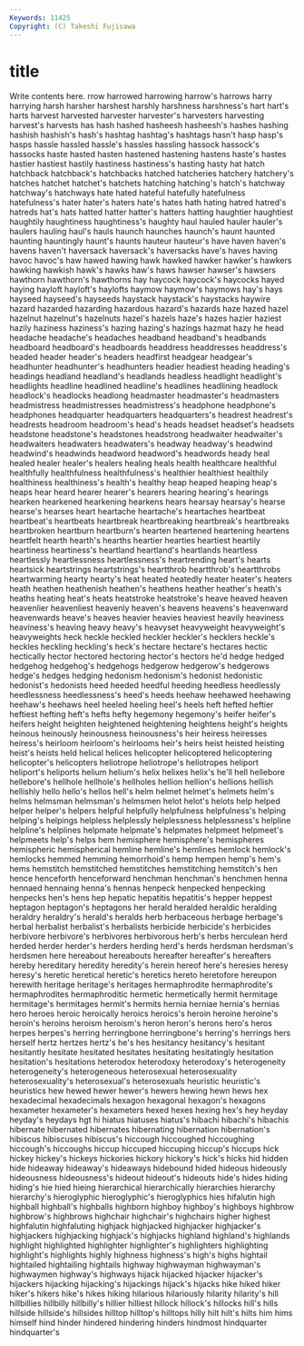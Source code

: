 ```yaml
---
Keywords: 11425 
Copyright: (C) Takeshi Fujisawa
---
```


# title

Write contents here.
rrow harrowed harrowing harrow's
harrows harry harrying harsh harsher harshest harshly harshness harshness's hart
hart's harts harvest harvested harvester harvester's harvesters harvesting harvest's harvests
has hash hashed hasheesh hasheesh's hashes hashing hashish hashish's hash's
hashtag hashtag's hashtags hasn't hasp hasp's hasps hassle hassled hassle's
hassles hassling hassock hassock's hassocks haste hasted hasten hastened hastening
hastens haste's hastes hastier hastiest hastily hastiness hastiness's hasting hasty
hat hatch hatchback hatchback's hatchbacks hatched hatcheries hatchery hatchery's hatches
hatchet hatchet's hatchets hatching hatching's hatch's hatchway hatchway's hatchways hate
hated hateful hatefully hatefulness hatefulness's hater hater's haters hate's hates
hath hating hatred hatred's hatreds hat's hats hatted hatter hatter's
hatters hatting haughtier haughtiest haughtily haughtiness haughtiness's haughty haul hauled
hauler hauler's haulers hauling haul's hauls haunch haunches haunch's haunt
haunted haunting hauntingly haunt's haunts hauteur hauteur's have haven haven's
havens haven't haversack haversack's haversacks have's haves having havoc havoc's
haw hawed hawing hawk hawked hawker hawker's hawkers hawking hawkish
hawk's hawks haw's haws hawser hawser's hawsers hawthorn hawthorn's hawthorns
hay haycock haycock's haycocks hayed haying hayloft hayloft's haylofts haymow
haymow's haymows hay's hays hayseed hayseed's hayseeds haystack haystack's haystacks
haywire hazard hazarded hazarding hazardous hazard's hazards haze hazed hazel
hazelnut hazelnut's hazelnuts hazel's hazels haze's hazes hazier haziest hazily
haziness haziness's hazing hazing's hazings hazmat hazy he head headache
headache's headaches headband headband's headbands headboard headboard's headboards headdress headdresses
headdress's headed header header's headers headfirst headgear headgear's headhunter headhunter's
headhunters headier headiest heading heading's headings headland headland's headlands headless
headlight headlight's headlights headline headlined headline's headlines headlining headlock headlock's
headlocks headlong headmaster headmaster's headmasters headmistress headmistresses headmistress's headphone headphone's
headphones headquarter headquarters headquarters's headrest headrest's headrests headroom headroom's head's
heads headset headset's headsets headstone headstone's headstones headstrong headwaiter headwaiter's
headwaiters headwaters headwaters's headway headway's headwind headwind's headwinds headword headword's
headwords heady heal healed healer healer's healers healing heals health
healthcare healthful healthfully healthfulness healthfulness's healthier healthiest healthily healthiness healthiness's
health's healthy heap heaped heaping heap's heaps hear heard hearer
hearer's hearers hearing hearing's hearings hearken hearkened hearkening hearkens hears
hearsay hearsay's hearse hearse's hearses heart heartache heartache's heartaches heartbeat
heartbeat's heartbeats heartbreak heartbreaking heartbreak's heartbreaks heartbroken heartburn heartburn's hearten
heartened heartening heartens heartfelt hearth hearth's hearths heartier hearties heartiest
heartily heartiness heartiness's heartland heartland's heartlands heartless heartlessly heartlessness heartlessness's
heartrending heart's hearts heartsick heartstrings heartstrings's heartthrob heartthrob's heartthrobs heartwarming
hearty hearty's heat heated heatedly heater heater's heaters heath heathen
heathenish heathen's heathens heather heather's heath's heaths heating heat's heats
heatstroke heatstroke's heave heaved heaven heavenlier heavenliest heavenly heaven's heavens
heavens's heavenward heavenwards heave's heaves heavier heavies heaviest heavily heaviness
heaviness's heaving heavy heavy's heavyset heavyweight heavyweight's heavyweights heck heckle
heckled heckler heckler's hecklers heckle's heckles heckling heckling's heck's hectare
hectare's hectares hectic hectically hector hectored hectoring hector's hectors he'd
hedge hedged hedgehog hedgehog's hedgehogs hedgerow hedgerow's hedgerows hedge's hedges
hedging hedonism hedonism's hedonist hedonistic hedonist's hedonists heed heeded heedful
heeding heedless heedlessly heedlessness heedlessness's heed's heeds heehaw heehawed heehawing
heehaw's heehaws heel heeled heeling heel's heels heft hefted heftier
heftiest hefting heft's hefts hefty hegemony hegemony's heifer heifer's heifers
height heighten heightened heightening heightens height's heights heinous heinously heinousness
heinousness's heir heiress heiresses heiress's heirloom heirloom's heirlooms heir's heirs
heist heisted heisting heist's heists held helical helices helicopter helicoptered
helicoptering helicopter's helicopters heliotrope heliotrope's heliotropes heliport heliport's heliports helium
helium's helix helixes helix's he'll hell hellebore hellebore's hellhole hellhole's
hellholes hellion hellion's hellions hellish hellishly hello hello's hellos hell's
helm helmet helmet's helmets helm's helms helmsman helmsman's helmsmen helot
helot's helots help helped helper helper's helpers helpful helpfully helpfulness
helpfulness's helping helping's helpings helpless helplessly helplessness helplessness's helpline helpline's
helplines helpmate helpmate's helpmates helpmeet helpmeet's helpmeets help's helps hem
hemisphere hemisphere's hemispheres hemispheric hemispherical hemline hemline's hemlines hemlock hemlock's
hemlocks hemmed hemming hemorrhoid's hemp hempen hemp's hem's hems hemstitch
hemstitched hemstitches hemstitching hemstitch's hen hence henceforth henceforward henchman henchman's
henchmen henna hennaed hennaing henna's hennas henpeck henpecked henpecking henpecks
hen's hens hep hepatic hepatitis hepatitis's hepper heppest heptagon heptagon's
heptagons her herald heralded heraldic heralding heraldry heraldry's herald's heralds
herb herbaceous herbage herbage's herbal herbalist herbalist's herbalists herbicide herbicide's
herbicides herbivore herbivore's herbivores herbivorous herb's herbs herculean herd herded
herder herder's herders herding herd's herds herdsman herdsman's herdsmen here
hereabout hereabouts hereafter hereafter's hereafters hereby hereditary heredity heredity's herein
hereof here's heresies heresy heresy's heretic heretical heretic's heretics hereto
heretofore hereupon herewith heritage heritage's heritages hermaphrodite hermaphrodite's hermaphrodites hermaphroditic
hermetic hermetically hermit hermitage hermitage's hermitages hermit's hermits hernia herniae
hernia's hernias hero heroes heroic heroically heroics heroics's heroin heroine
heroine's heroin's heroins heroism heroism's heron heron's herons hero's heros
herpes herpes's herring herringbone herringbone's herring's herrings hers herself hertz
hertzes hertz's he's hes hesitancy hesitancy's hesitant hesitantly hesitate hesitated
hesitates hesitating hesitatingly hesitation hesitation's hesitations heterodox heterodoxy heterodoxy's heterogeneity
heterogeneity's heterogeneous heterosexual heterosexuality heterosexuality's heterosexual's heterosexuals heuristic heuristic's heuristics
hew hewed hewer hewer's hewers hewing hewn hews hex hexadecimal
hexadecimals hexagon hexagonal hexagon's hexagons hexameter hexameter's hexameters hexed hexes
hexing hex's hey heyday heyday's heydays hgt hi hiatus hiatuses
hiatus's hibachi hibachi's hibachis hibernate hibernated hibernates hibernating hibernation hibernation's
hibiscus hibiscuses hibiscus's hiccough hiccoughed hiccoughing hiccough's hiccoughs hiccup hiccuped
hiccuping hiccup's hiccups hick hickey hickey's hickeys hickories hickory hickory's
hick's hicks hid hidden hide hideaway hideaway's hideaways hidebound hided
hideous hideously hideousness hideousness's hideout hideout's hideouts hide's hides hiding
hiding's hie hied hieing hierarchical hierarchically hierarchies hierarchy hierarchy's hieroglyphic
hieroglyphic's hieroglyphics hies hifalutin high highball highball's highballs highborn highboy
highboy's highboys highbrow highbrow's highbrows highchair highchair's highchairs higher highest
highfalutin highfaluting highjack highjacked highjacker highjacker's highjackers highjacking highjack's highjacks
highland highland's highlands highlight highlighted highlighter highlighter's highlighters highlighting highlight's
highlights highly highness highness's high's highs hightail hightailed hightailing hightails
highway highwayman highwayman's highwaymen highway's highways hijack hijacked hijacker hijacker's
hijackers hijacking hijacking's hijackings hijack's hijacks hike hiked hiker hiker's
hikers hike's hikes hiking hilarious hilariously hilarity hilarity's hill hillbillies
hillbilly hillbilly's hillier hilliest hillock hillock's hillocks hill's hills hillside
hillside's hillsides hilltop hilltop's hilltops hilly hilt hilt's hilts him
hims himself hind hinder hindered hindering hinders hindmost hindquarter hindquarter's
